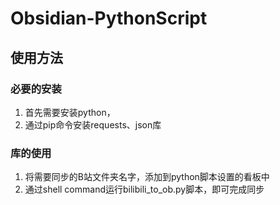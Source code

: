 # Obsidian-PythonScript
## 使用方法
### 必要的安装
1. 首先需要安装python，
2. 通过pip命令安装requests、json库
### 库的使用
1. 将需要同步的B站文件夹名字，添加到python脚本设置的看板中
2. 通过shell command运行bilibili_to_ob.py脚本，即可完成同步
